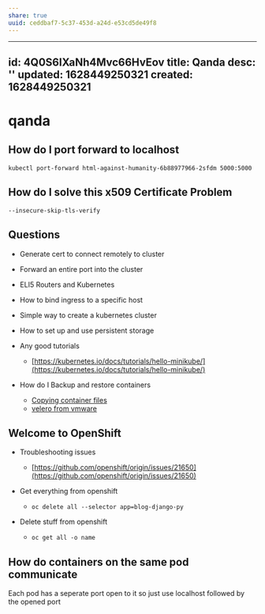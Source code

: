 ```yaml
---
share: true
uuid: ceddbaf7-5c37-453d-a24d-e53cd5de49f8
---
```

---
id: 4Q0S6IXaNh4Mvc66HvEov
title: Qanda
desc: ''
updated: 1628449250321
created: 1628449250321
---
# qanda
How do I port forward to localhost
----------------------------------

    kubectl port-forward html-against-humanity-6b88977966-2sfdm 5000:5000
    

How do I solve this x509 Certificate Problem
--------------------------------------------

`--insecure-skip-tls-verify`

Questions
---------

*   Generate cert to connect remotely to cluster
    
*   Forward an entire port into the cluster
    
*   ELI5 Routers and Kubernetes
    
*   How to bind ingress to a specific host
    
*   Simple way to create a kubernetes cluster
    
*   How to set up and use persistent storage
    
*   Any good tutorials
    
    *   [https://kubernetes.io/docs/tutorials/hello-minikube/](https://kubernetes.io/docs/tutorials/hello-minikube/)
*   How do I Backup and restore containers
    
    *   [Copying container files](https://kubectl.docs.kubernetes.io/pages/container_debugging/copying_container_files.html)
    *   [velero from vmware](https://github.com/vmware-tanzu/velero)

Welcome to OpenShift
--------------------

*   Troubleshooting issues
    
    *   [https://github.com/openshift/origin/issues/21650](https://github.com/openshift/origin/issues/21650)
*   Get everything from openshift
    
    *   `oc delete all --selector app=blog-django-py`
*   Delete stuff from openshift
    
    *   `oc get all -o name`

How do containers on the same pod communicate
---------------------------------------------

Each pod has a seperate port open to it so just use localhost followed by the opened port
